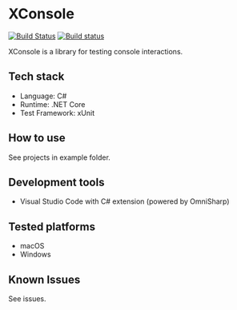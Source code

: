 # XConsole 

[![Build Status](https://travis-ci.org/MiffyLiye/XConsole.svg?branch=master)](https://travis-ci.org/MiffyLiye/XConsole)
[![Build status](https://ci.appveyor.com/api/projects/status/8dj6gy3xnntoh32n/branch/master?svg=true)](https://ci.appveyor.com/project/MiffyLiye/xconsole/branch/master)

XConsole is a library for testing console interactions.

## Tech stack
* Language: C#
* Runtime: .NET Core
* Test Framework: xUnit

## How to use
See projects in example folder.

## Development tools
* Visual Studio Code with C# extension (powered by OmniSharp)

## Tested platforms
* macOS
* Windows

## Known Issues
See issues.